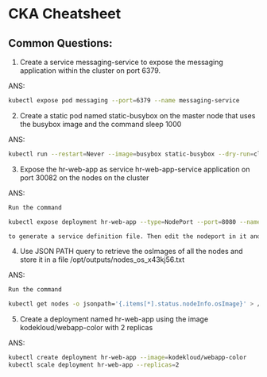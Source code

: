 # CKA Cheatsheet 

## Common Questions:

1. Create a service messaging-service to expose the messaging application within the cluster on port 6379.

ANS:
```bash
kubectl expose pod messaging --port=6379 --name messaging-service
```

2. Create a static pod named static-busybox on the master node that uses the busybox image and the command sleep 1000

ANS:
```bash
kubectl run --restart=Never --image=busybox static-busybox --dry-run=client -o yaml --command -- sleep 1000 > /etc/kubernetes/manifests/static-busybox.yaml
```

3. Expose the hr-web-app as service hr-web-app-service application on port 30082 on the nodes on the cluster

ANS:
```bash 
Run the command 

kubectl expose deployment hr-web-app --type=NodePort --port=8080 --name=hr-web-app-service --dry-run -o yaml > hr-web-app-service.yaml 

to generate a service definition file. Then edit the nodeport in it and create a service.
```

4. Use JSON PATH query to retrieve the osImages of all the nodes and store it in a file /opt/outputs/nodes_os_x43kj56.txt

ANS:
```bash
Run the command 

kubectl get nodes -o jsonpath='{.items[*].status.nodeInfo.osImage}' > /opt/outputs/nodes_os_x43kj56.txt
```

5. Create a deployment named hr-web-app using the image kodekloud/webapp-color with 2 replicas

ANS: 
```bash
kubectl create deployment hr-web-app --image=kodekloud/webapp-color
kubectl scale deployment hr-web-app --replicas=2
```
